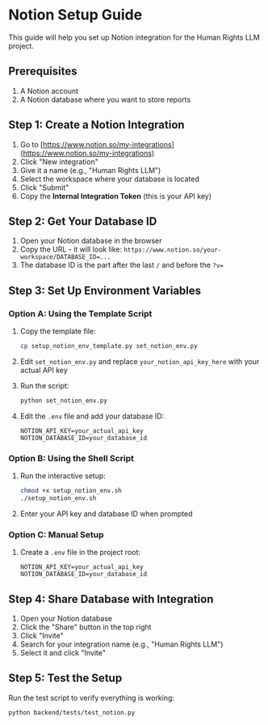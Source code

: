 # Notion Setup Guide

This guide will help you set up Notion integration for the Human Rights LLM project.

## Prerequisites

1. A Notion account
2. A Notion database where you want to store reports

## Step 1: Create a Notion Integration

1. Go to [https://www.notion.so/my-integrations](https://www.notion.so/my-integrations)
2. Click "New integration"
3. Give it a name (e.g., "Human Rights LLM")
4. Select the workspace where your database is located
5. Click "Submit"
6. Copy the **Internal Integration Token** (this is your API key)

## Step 2: Get Your Database ID

1. Open your Notion database in the browser
2. Copy the URL - it will look like: `https://www.notion.so/your-workspace/DATABASE_ID=...`
3. The database ID is the part after the last `/` and before the `?v=`

## Step 3: Set Up Environment Variables

### Option A: Using the Template Script

1. Copy the template file:

   ```bash
   cp setup_notion_env_template.py set_notion_env.py
   ```

2. Edit `set_notion_env.py` and replace `your_notion_api_key_here` with your actual API key

3. Run the script:

   ```bash
   python set_notion_env.py
   ```

4. Edit the `.env` file and add your database ID:
   ```
   NOTION_API_KEY=your_actual_api_key
   NOTION_DATABASE_ID=your_database_id
   ```

### Option B: Using the Shell Script

1. Run the interactive setup:

   ```bash
   chmod +x setup_notion_env.sh
   ./setup_notion_env.sh
   ```

2. Enter your API key and database ID when prompted

### Option C: Manual Setup

1. Create a `.env` file in the project root:
   ```
   NOTION_API_KEY=your_actual_api_key
   NOTION_DATABASE_ID=your_database_id
   ```

## Step 4: Share Database with Integration

1. Open your Notion database
2. Click the "Share" button in the top right
3. Click "Invite"
4. Search for your integration name (e.g., "Human Rights LLM")
5. Select it and click "Invite"

## Step 5: Test the Setup

Run the test script to verify everything is working:

```bash
python backend/tests/test_notion.py
```
